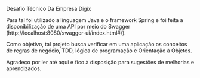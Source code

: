 Desafio Técnico Da Empresa Digix

Para tal foi utilizado a linguagem Java e o framework Spring e foi feita a disponibilização de uma API por meio do Swagger (http://localhost:8080/swagger-ui/index.html#/).

Como objetivo, tal projeto busca verificar em uma aplicação os conceitos de regras de negócio, TDD, lógica de programação e Orientação à Objetos.

Agradeço por ler até aqui e fico à disposição para sugestões de melhorias e aprendizados.

